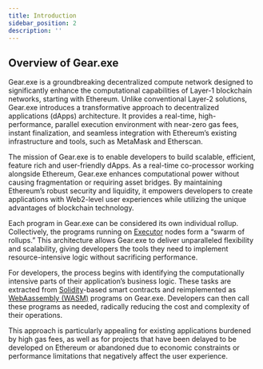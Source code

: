 ```yaml
---
title: Introduction
sidebar_position: 2
description: ''
---
```


## Overview of Gear.exe

Gear.exe is a groundbreaking decentralized compute network designed to significantly enhance the computational
capabilities of Layer-1 blockchain networks, starting with Ethereum. Unlike conventional Layer-2 solutions, Gear.exe
introduces a transformative approach to decentralized applications (dApps) architecture. It provides a real-time,
high-performance, parallel execution environment with near-zero gas fees, instant finalization, and seamless integration
with Ethereum’s existing infrastructure and tools, such as MetaMask and Etherscan.

The mission of Gear.exe is to enable developers to build scalable, efficient, feature rich and user-friendly dApps. As a
real-time co-processor working alongside Ethereum, Gear.exe enhances computational power without causing fragmentation
or requiring asset bridges. By maintaining Ethereum’s robust security and liquidity, it empowers developers to create
applications with Web2-level user experiences while utilizing the unique advantages of blockchain technology.

Each program in Gear.exe can be considered its own individual rollup. Collectively, the programs running
on [Executor](/docs/glossary.md#executor) nodes form a “swarm of rollups.” This architecture allows Gear.exe to deliver
unparalleled flexibility and scalability, giving developers the tools they need to implement resource-intensive logic
without sacrificing performance.

For developers, the process begins with identifying the computationally intensive parts of their application’s business
logic. These tasks are extracted from [Solidity](/docs/glossary.md#solidity)-based smart contracts and reimplemented
as [WebAassembly (WASM)](/docs/glossary.md#wasm-webassembly) programs on Gear.exe. Developers can then call these
programs as needed, radically reducing the cost and complexity of their operations.

This approach is particularly appealing for existing applications burdened by high gas fees, as well as for projects
that have been delayed to be developed on Ethereum or abandoned due to economic constraints or performance limitations
that negatively affect the user experience.
